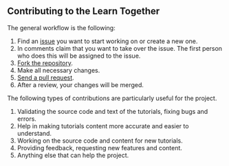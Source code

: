 ## Contributing to the Learn Together

The general workflow is the following:

1. Find an [issue](https://github.com/learn-together/learn-together.github.io/issues) you want to start working on or create a new one.
1. In comments claim that you want to take over the issue. The first person who does this will be assigned to the issue.
1. [Fork the repository](https://github.com/learn-together/learn-together.github.io).
1. Make all necessary changes.
1. [Send a pull request](https://github.com/learn-together/learn-together.github.io). 
1. After a review, your changes will be merged.

The following types of contributions are particularly useful for the project.

1. Validating the source code and text of the tutorials, fixing bugs and errors.
1. Help in making tutorials content more accurate and easier to understand.
1. Working on the source code and content for new tutorials.
1. Providing feedback, requesting new features and content.
1. Anything else that can help the project.
